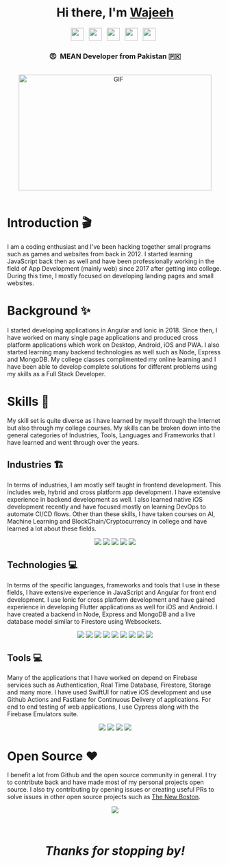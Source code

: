 <div align="center">
   <h1>Hi there, I'm <a href="https://wajeehmisbahkhan.com">Wajeeh</a>
   </h1>
</div>
<p align="center">
  <a href="https://linkedin.com/in/WajeehMisbahKhan"><img height="30" src="https://img.shields.io/badge/-LINKEDIN-0077B5?style=for-the-badge&logo=linkedin&logoColor=white"></a>&nbsp;&nbsp;
  <a href="https://upwork.com/freelancers/~01607bfc54f372b2a3"><img height="30" src="https://img.shields.io/badge/-UPWORK-73bb44?style=for-the-badge&logo=upwork&logoColor=white"></a>&nbsp;&nbsp;
  <a href="https://fiverr.com/users/wajeeh_"><img height="30" src="https://img.shields.io/badge/-FIVERR-00b22d?style=for-the-badge&logo=fiverr&logoColor=white"></a>&nbsp;&nbsp;
  <a href="https://www.facebook.com/trinnwin"><img height="30" src="https://img.shields.io/badge/-People Per Hour-ee7200?style=for-the-badge&logoColor=white"></a>&nbsp;&nbsp;
  <a href="https://github.com/wajeehmisbahkhan"><img height="30" src="https://img.shields.io/badge/-GITHUB-333?style=for-the-badge&logo=github&logoColor=white"></a>&nbsp;&nbsp;
</p>
<div align="center">
<h3>😠 &nbsp;MEAN Developer from Pakistan 🇵🇰</h3>
</div>
<br />
<div align="center">
  <img height="270px" width="450px" alt="GIF" src="https://media.giphy.com/media/26tn33aiTi1jkl6H6/source.gif" />
</div>
<br />
<div align="left">
  <h1>Introduction 🎬</h1>
  <p>
    I am a coding enthusiast and I've been hacking together small programs such as games and websites from back in 2012. I started learning JavaScript back then as well and have been professionally working in the field of App Development (mainly web) since 2017 after getting into college. During this time, I mostly focused on developing landing pages and small websites.
  </p>
  <h1>Background ✨</h1>
  <p>
    I started developing applications in Angular and Ionic in 2018. Since then, I have worked on many single page applications and produced cross platform applications which work on Desktop, Android, iOS and PWA. I also started learning many backend technologies as well such as Node, Express and MongoDB. My college classes complimented my online learning and I have been able to develop complete solutions for different problems using my skills as a Full Stack Developer.
  </p>
  <h1>Skills 👾</h1>
  <p>
    My skill set is quite diverse as I have learned by myself through the Internet but also through my college courses. My skills can be broken down into the general categories of Industries, Tools, Languages and Frameworks that I have learned and went through over the years.
  </p>
  <h2>Industries 🏗</h2>
  <p>
    In terms of industries, I am mostly self taught in frontend development. This includes web, hybrid and cross platform app development. I have extensive experience in backend development as well. I also learned native iOS development recently and have focused mostly on learning DevOps to automate CI/CD flows. Other than these skills, I have taken courses on AI, Machine Learning and BlockChain/Cryptocurrency in college and have learned a lot about these fields.
  </p>
  <p align="center">
    <img src="https://img.shields.io/badge/-Full Stack Development-000000?style=for-the-badge">
    <img src="https://img.shields.io/badge/-Cross Platform Development-000000?style=for-the-badge">
    <img src="https://img.shields.io/badge/-DevOps-000000?style=for-the-badge">
    <img src="https://img.shields.io/badge/-AI & Machine Learning-000000?style=for-the-badge">
    <img src="https://img.shields.io/badge/-BlockChain & Cryptocurrency-000000?style=for-the-badge">
  </p>
  <h2>Technologies 💻</h2>
  <p>
    In terms of the specific languages, frameworks and tools that I use in these fields, I have extensive experience in JavaScript and Angular for front end development. I use Ionic for cross platform development and have gained experience in developing Flutter applications as well for iOS and Android. I have created a backend in Node, Express and MongoDB and a live database model similar to Firestore using Websockets.
  </p>
  <p align="center">
    <img src="https://img.shields.io/badge/-HTML5-000000?style=for-the-badge&logo=html5">
    <img src="https://img.shields.io/badge/-SASS-000000?style=for-the-badge&logo=sass">
    <img src="https://img.shields.io/badge/-TypeScript-000000?style=for-the-badge&logo=typescript">
    <img src="https://img.shields.io/badge/-Angular-000000?style=for-the-badge&logo=angular">
    <img src="https://img.shields.io/badge/-Ionic-000000?style=for-the-badge&logo=ionic">
    <img src="https://img.shields.io/badge/-Flutter-000000?style=for-the-badge&logo=flutter">
    <img src="https://img.shields.io/badge/-Express-000000?style=for-the-badge&logo=express">
    <img src="https://img.shields.io/badge/-MongoDB-000000?style=for-the-badge&logo=mongodb">
    <img src="https://img.shields.io/badge/-WebRTC-000000?style=for-the-badge&logo=webrtc">
  </p>
  <h2>Tools 💻</h2>
  <p>
    Many of the applications that I have worked on depend on Firebase services such as Authentication, Real Time Database, Firestore, Storage and many more. I have used SwiftUI for native iOS development and use Github Actions and Fastlane for Continuous Delivery of applications. For end to end testing of web applications, I use Cypress along with the Firebase Emulators suite.
  </p>
  <p align="center">
    <img src="https://img.shields.io/badge/-Firebase-000000?style=for-the-badge&logo=firebase">
    <img src="https://img.shields.io/badge/-Github Actions-000000?style=for-the-badge&logo=github">
    <img src="https://img.shields.io/badge/-Fastlane-000000?style=for-the-badge&logo=fastlane">
    <img src="https://img.shields.io/badge/-Cypress-000000?style=for-the-badge&logo=cypress">
  </p>
  <h1>Open Source ❤️</h1>
  <p>
    I benefit a lot from Github and the open source community in general. I try to contribute back and have made most of my personal projects open source. I also try contributing by opening issues or creating useful PRs to solve issues in other open source projects such as <a href="https://github.com/thenewboston-developers/Website">The New Boston</a>.
  </p>
</div>
<p align="center" >
  <a href="https://github.com/anuraghazra/github-readme-stats"> 
    <img src="https://github-readme-stats.vercel.app/api?username=wajeehmisbahkhan&&show_icons=true&theme=radical"/>
  </a>
</p>
<br />
<h1 align="center"><i>Thanks for stopping by!</i></h1>
